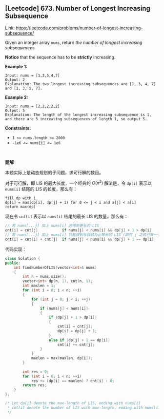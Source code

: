 ## [Leetcode] 673. Number of Longest Increasing Subsequence

Link: https://leetcode.com/problems/number-of-longest-increasing-subsequence/

Given an integer array `nums`, return *the number of longest increasing subsequences.*

**Notice** that the sequence has to be **strictly** increasing. 

**Example 1:**

```
Input: nums = [1,3,5,4,7]
Output: 2
Explanation: The two longest increasing subsequences are [1, 3, 4, 7] and [1, 3, 5, 7].
```

**Example 2:**

```
Input: nums = [2,2,2,2,2]
Output: 5
Explanation: The length of the longest increasing subsequence is 1, and there are 5 increasing subsequences of length 1, so output 5.
```

**Constraints:**

- `1 <= nums.length <= 2000`
- `-1e6 <= nums[i] <= 1e6`

<br/>

**题解**

本题实际上是动态规划的子问题，求可行解的数目。

对于可行解，即 LIS 的最大长度，一个经典的 $O(n^2)$ 解法是，令 `dp[i]` 表示以 `nums[i]` 结尾的 LIS 的长度，那么有：

```text
fill dp with 1
dp[i] = max(dp[i], dp[j] + 1) for 0 <= j < i and a[j] < a[i]
return max(dp)
```

现在令 `cnt[i]` 表示以 `nums[i]` 结尾的最长 LIS 的数量，那么有：

```cpp
// 若 nums[...j] 加上 nums[i] 可得到更长的 LIS
cnt[i] = cnt[j]           if nums[j] < nums[i] && dp[j] + 1 > dp[i]  
// 若 nums[...j] 加上 nums[i] 只能得到与目前为止等长的 LIS (即在 j 之前已有一个长度为 dp[i] 的 LIS)
cnt[i] = cnt[i] + cnt[j]  if nums[j] < nums[i] && dp[j] + 1 == dp[i]
```

代码实现：

```cpp
class Solution {
public:
    int findNumberOfLIS(vector<int>& nums)
    {
        int n = nums.size();
        vector<int> dp(n, 1), cnt(n, 1);
        int maxlen = 1;
        for (int i = 0; i < n; ++i)
        {
            for (int j = 0; j < i; ++j)
            {
                if (nums[j] < nums[i])
                {
                    if (dp[j] + 1 > dp[i])
                    {
                        cnt[i] = cnt[j];
                        dp[i] = dp[j] + 1;
                    }
                    else if (dp[j] + 1 == dp[i])
                        cnt[i] += cnt[j];
                }
            }
            maxlen = max(maxlen, dp[i]);
        }
        
        int res = 0;
        for (int i = 0; i < n; ++i)
            res += (dp[i] == maxlen) ? cnt[i] : 0;
        return res;
    }
};

/* Let dp[i] denote the max-length of LIS, ending with nums[i]
 * cnt[i] denote the number of LIS with max-length, ending with nums[i]
 */
```

